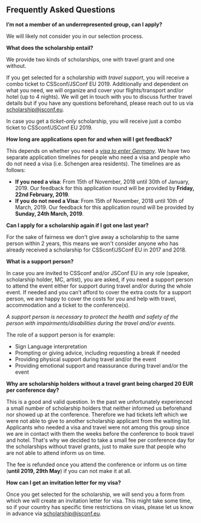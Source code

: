 ## Frequently Asked Questions

__I’m not a member of an underrepresented group, can I apply?__

We will likely not consider you in our selection process.

__What does the scholarship entail?__

We provide two kinds of scholarships, one with travel grant and one without.

If you get selected for a scholarship *with travel support*, you will receive a combo ticket to CSSconf/JSConf EU 2019. Additionally and dependent on what you need, we will organize and cover your flights/transport and/or hotel (up to 4 nights). We will get in touch with you to discuss further travel details but if you have any questions beforehand, please reach out to us via [scholarship@jsconf.eu](mailto:scholarship@jsconf.eu?subject=Scholarship%20FAQ).

In case you get a _ticket-only_ scholarship, you will receive just a combo ticket to CSSconf/JSConf EU 2019.

__How long are applications open for and when will I get feedback?__

This depends on whether you need a [_visa to enter Germany_](https://www.auswaertiges-amt.de/en/einreiseundaufenthalt/visabestimmungen-node). We have two separate application timelines for people who need a visa and people who do not need a visa (i.e. Schengen area residents). The timelines are as follows:

- __If you need a visa__: From 15th of November, 2018 until 30th of January, 2019. Our feedback for this application round will be provided by **Friday, 22nd February, 2019**.
- __If you do not need a Visa__: From 15th of November, 2018 until 10th of March, 2019. Our feedback for this application round will be provided by **Sunday, 24th March, 2019**.

__Can I apply for a scholarship again if I got one last year?__

For the sake of fairness we don't give away a scholarship to the same person within 2 years, this means we won't consider anyone who has already received a scholarship for CSSconf/JSConf EU in 2017 and 2018.

__What is a support person?__

In case you are invited to CSSconf and/or JSConf EU in any role (speaker, scholarship holder, MC, artist), you are asked, if you need a support person to attend the event either for support during travel and/or during the whole event. If needed and you can’t afford to cover the extra costs for a support person, we are happy to cover the costs for you and help with travel, accommodation and a ticket to the conference(s).

*A support person is necessary to protect the health and safety of the person with impairments/disabilities during the travel and/or events.*

The role of a support person is for example:
- Sign Language interpretation
- Prompting or giving advice, including requesting a break if needed
- Providing physical support during travel and/or the event
- Providing emotional support and reassurance during travel and/or the event

__Why are scholarship holders without a travel grant being charged 20 EUR per conference day?__

This is a good and valid question. In the past we unfortunately experienced a small number of scholarship holders that neither informed us beforehand nor showed up at the conference. Therefore we had tickets left which we were not able to give to another scholarship applicant from the waiting list. Applicants who needed a visa and travel were not among this group since we are in contact with them the weeks before the conference to book travel and hotel. That's why we decided to take a small fee per conference day for the scholarships without travel grants, just to make sure that people who are not able to attend inform us on time.

The fee is refunded once you attend the conference or inform us on time (**until 2019, 29th May**) if you can not make it at all.

__How can I get an invitation letter for my visa?__

Once you get selected for the scholarship, we will send you a form from which we will create an invitation letter for visa. This might take some time, so if your country has specific time restrictions on visas, please let us know in advance via [scholarship@jsconf.eu](mailto:scholarship@jsconf.eu?subject=Scholarship%20FAQ).
